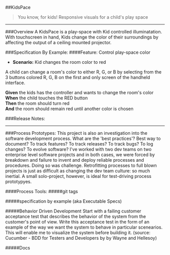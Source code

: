 ##KidsPace
> You know, for kids!  Responsive visuals for a child's play space
__________________________

###Overview
A KidsPace is a play-space with Kid controlled illuminatation.  With touchscreen in hand, Kids change the color of their surroundings by affecting the output of a ceiling mounted projector.     

###Specification By Example:
####Feature: Control play-space color
- **Scenario:** Kid changes the room color to red  
>
A child can change a room's color to either R, G, or B by selecting from the 3 buttons colored  R, G, B on the first and only screen of the handheld interface.  
>>
**Given** the kids has the controller and wants to change the room's color  
**When** the child touches the RED button  
**Then** the room should turn red  
**And** the room should remain red until another color is chosen   


###Release Notes:

________________________________________

###Process Prototypes:
This project is also an investigation into the software development process.  What are the 'best practices'?  Best way to document?  To track features?  To track releases?  To track bugs?  To log changes? To evolve software?  I've worked with two dev teams on two enterprise level software projects and in both cases, we were forced by breakdown and failure to invent and deploy reliable processes and procedures. Doing so was challenge. Retrofitting processes to full blown projects is just as difficult as changing the dev team culture:  so much inertial.  A small solo-project, however, is ideal for test-driving process prototypyes.      

####Process Tools:
#####git tags

#####specification by example (aka Executable Specs)

#####Behavior Driven Development
Start with a failing customer acceptance test that describes the behavior of the system from the customer's point of view.  Write this acceptance test in the form of an example of the way we want the system to behave in particular scenearios.  This will enable me to visualize the system before building it. (source: Cucumber - BDD for Testers and Developers by by Wayne and Hellesoy)

#####Docs


